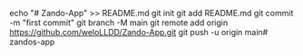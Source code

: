 echo "# Zando-App" >> README.md
git init
git add README.md
git commit -m "first commit"
git branch -M main
git remote add origin https://github.com/weloLLDD/Zando-App.git
git push -u origin main#   z a n d o s - a p p  
 